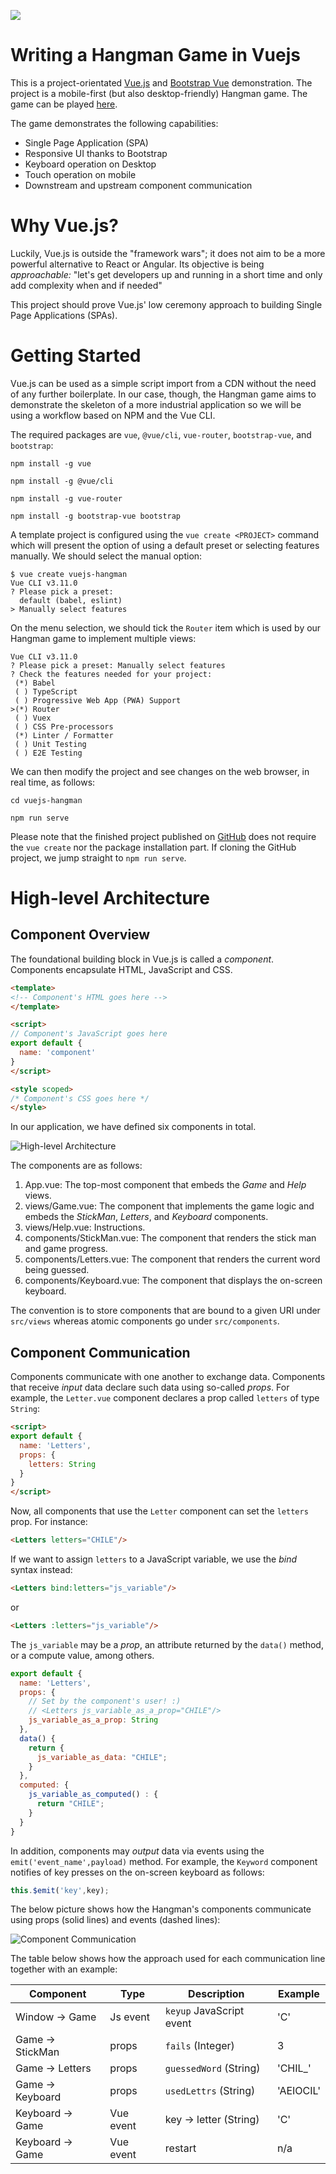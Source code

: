 ![](pictures/vuejs-hangman.png)

# Writing a Hangman Game in Vuejs

This is a project-orientated [Vue.js](https://vuejs.org/) and [Bootstrap Vue](https://bootstrap-vue.js.org/) demonstration. The project is a mobile-first (but also desktop-friendly) Hangman game. The game can be played [here](http://egarbarino.github.io/vuejs-hangman/). 

The game demonstrates the following capabilities:

* Single Page Application (SPA)
* Responsive UI thanks to Bootstrap
* Keyboard operation on Desktop
* Touch operation on mobile
* Downstream and upstream component communication

# Why Vue.js?

Luckily, Vue.js is outside the "framework wars"; it does not aim to be a more powerful alternative to React or Angular. Its objective is being _approachable:_ "let's get developers up and running in a short time and only add complexity when and if needed" 

This project should prove Vue.js' low ceremony approach to building Single Page Applications (SPAs).

# Getting Started

Vue.js can be used as a simple script import from a CDN without the need of any further boilerplate. In our case, though, the Hangman game aims to demonstrate the skeleton of a more industrial application so we will be using a workflow based on NPM and the Vue CLI. 

The required packages are `vue`, `@vue/cli`, `vue-router`, `bootstrap-vue`, and `bootstrap`:

```
npm install -g vue

npm install -g @vue/cli

npm install -g vue-router

npm install -g bootstrap-vue bootstrap
```

A template project is configured using the `vue create <PROJECT>` command which will present the option of using a default preset or selecting features manually. We should select the manual option: 

```
$ vue create vuejs-hangman
Vue CLI v3.11.0
? Please pick a preset:
  default (babel, eslint)
> Manually select features
```

On the menu selection, we should tick the `Router` item which is used by our Hangman game to implement multiple views:

```
Vue CLI v3.11.0
? Please pick a preset: Manually select features
? Check the features needed for your project:
 (*) Babel
 ( ) TypeScript
 ( ) Progressive Web App (PWA) Support
>(*) Router
 ( ) Vuex
 ( ) CSS Pre-processors
 (*) Linter / Formatter
 ( ) Unit Testing
 ( ) E2E Testing
```

We can then modify the project and see changes on the web browser, in real time, as follows:

```
cd vuejs-hangman

npm run serve
```

Please note that the finished project published on [GitHub](https://www.github.com/egarbarino/vuejs-hangman) does not require the `vue create` nor the package installation part. If cloning the GitHub project, we jump straight to `npm run serve`.

# High-level Architecture

## Component Overview

The foundational building block in Vue.js is called a _component_. Components encapsulate HTML, JavaScript and CSS. 

``` html 
<template>
<!-- Component's HTML goes here -->
</template>

<script>
// Component's JavaScript goes here
export default {
  name: 'component'
}
</script>

<style scoped>
/* Component's CSS goes here */
</style>
```

In our application, we have defined six components in total.

![High-level Architecture](pictures/arch1.png)

The components are as follows:

1. App.vue: The top-most component that embeds the _Game_ and _Help_ views.
2. views/Game.vue: The component that implements the game logic and embeds the _StickMan_, _Letters_, and _Keyboard_ components.
3. views/Help.vue: Instructions.
4. components/StickMan.vue: The component that renders the stick man and game progress.
5. components/Letters.vue: The component that renders the current word being guessed.
6. components/Keyboard.vue: The component that displays the on-screen keyboard.

The convention is to store components that are bound to a given URI under `src/views` whereas atomic components go under `src/components`.

## Component Communication

Components communicate with one another to exchange data. Components that receive _input_ data declare such data using so-called _props_. For example, the `Letter.vue` component declares a prop called `letters` of type `String`:

``` html
<script>
export default {
  name: 'Letters',
  props: {
    letters: String 
  }
}
</script>
```

Now, all components that use the `Letter` component can set the `letters` prop. For instance:

``` html
<Letters letters="CHILE"/>
```

If we want to assign `letters` to a JavaScript variable, we use the _bind_ syntax instead:

``` html
<Letters bind:letters="js_variable"/>
```

or

``` html
<Letters :letters="js_variable"/>
```

The `js_variable` may be a _prop_, an attribute returned by the `data()` method, or a compute value, among others.

``` javascript 
export default {
  name: 'Letters',
  props: {
    // Set by the component's user! :) 
    // <Letters js_variable_as_a_prop="CHILE"/>
    js_variable_as_a_prop: String 
  },
  data() {
    return {
      js_variable_as_data: "CHILE";
    }
  },
  computed: {
    js_variable_as_computed() : {
      return "CHILE";
    }
  }
}
```
In addition, components may _output_ data via events using the `emit('event_name',payload)` method. For example, the `Keyword` component notifies of key presses on the on-screen keyboard as follows:  

``` javascript 
this.$emit('key',key);
```

The below picture shows how the Hangman's components communicate using props (solid lines) and events (dashed lines):

![Component Communication](pictures/arch2.png)

The table below shows how the approach used for each communication line together with an example:  

Component        | Type        |  Description              | Example
-----------------|-------------|---------------------------|--------
Window -> Game   | Js event    | `keyup` JavaScript event  | 'C'
Game -> StickMan | props       | `fails` (Integer)         | 3
Game -> Letters  | props       | `guessedWord` (String)    | 'CHIL_' 
Game -> Keyboard | props       | `usedLettrs` (String)     | 'AEIOCIL'
Keyboard -> Game | Vue event   | key -> letter (String)    | 'C'
Keyboard -> Game | Vue event   | restart                   | n/a

